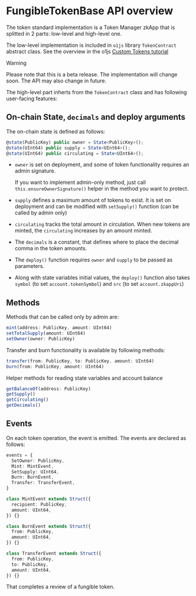 # FungibleTokenBase API overview

The token standard implementation is a Token Manager zkApp that is splitted in 2 parts: low-level and high-level one.

The low-level implementation is included in `o1js` library `TokenContract` abstract class. See the overview in the o1js [Custom Tokens tutorial](https://docs.minaprotocol.com/zkapps/o1js/custom-tokens)

> [!WARNING]
> Please note that this is a beta release. The implementation will change soon. The API may also change in future.

The high-level part inherts from the `TokenContract` class and has following user-facing features:

## On-chain State, `decimals` and deploy arguments

The on-chain state is defined as follows:

```ts
@state(PublicKey) public owner = State<PublicKey>();
@state(UInt64) public supply = State<UInt64>();
@state(UInt64) public circulating = State<UInt64>();
```

- `owner` is set on deployment, and some of token functionality requires an admin signature.

    If you want to implement admin-only method, just call `this.ensureOwnerSignature()` helper in the method you want to protect.

- `supply` defines a maximum amount of tokens to exist. It is set on deployment and can be modified with `setSupply()` function (can be called by admin only)

- `circulating` tracks the total amount in circulation. When new tokens are minted, the `circulating` increases by an amount minted.

- The `decimals` is a constant, that defines where to place the decimal comma in the token amounts.

- The `deploy()` function requires `owner` and `supply` to be passed as parameters.

- Along with state variables initial values, the `deploy()` function also takes `symbol` (to set `account.tokenSymbol`) and `src` (to set `account.zkappUri`)

## Methods

Methods that can be called only by admin are:

```ts
mint(address: PublicKey, amount: UInt64)
setTotalSupply(amount: UInt64)
setOwner(owner: PublicKey)
```

Transfer and burn functionality is available by following methods:

```ts
transfer(from: PublicKey, to: PublicKey, amount: UInt64)
burn(from: PublicKey, amount: UInt64)
```

Helper methods for reading state variables and account balance

```ts
getBalanceOf(address: PublicKey)
getSupply()
getCirculating()
getDecimals()
```

## Events

On each token operation, the event is emitted.
The events are declared as follows:

```ts
events = {
  SetOwner: PublicKey,
  Mint: MintEvent,
  SetSupply: UInt64,
  Burn: BurnEvent,
  Transfer: TransferEvent,
}

class MintEvent extends Struct({
  recipient: PublicKey,
  amount: UInt64,
}) {}

class BurnEvent extends Struct({
  from: PublicKey,
  amount: UInt64,
}) {}

class TransferEvent extends Struct({
  from: PublicKey,
  to: PublicKey,
  amount: UInt64,
}) {}
```

That completes a review of a fungible token. 
